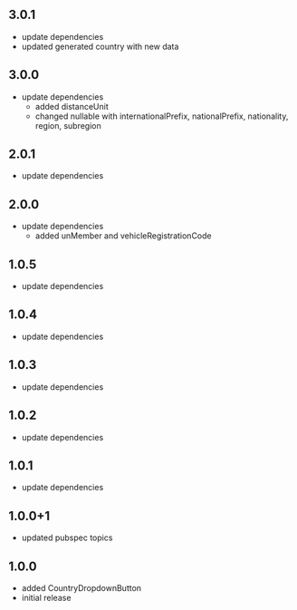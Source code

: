 ## 3.0.1

* update dependencies
* updated generated country with new data

## 3.0.0

* update dependencies
  - added distanceUnit
  - changed nullable with internationalPrefix, nationalPrefix, nationality, region, subregion

## 2.0.1

* update dependencies

## 2.0.0

* update dependencies
  - added unMember and vehicleRegistrationCode

## 1.0.5

* update dependencies

## 1.0.4

* update dependencies

## 1.0.3

* update dependencies

## 1.0.2

* update dependencies

## 1.0.1

* update dependencies

## 1.0.0+1

* updated pubspec topics

## 1.0.0

* added CountryDropdownButton
* initial release